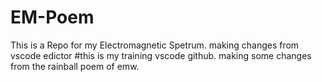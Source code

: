 # EM-Poem
This is a Repo for my Electromagnetic Spetrum.
making changes from vscode edictor
#this is my training vscode github.
making some changes from the rainball poem
of emw.
